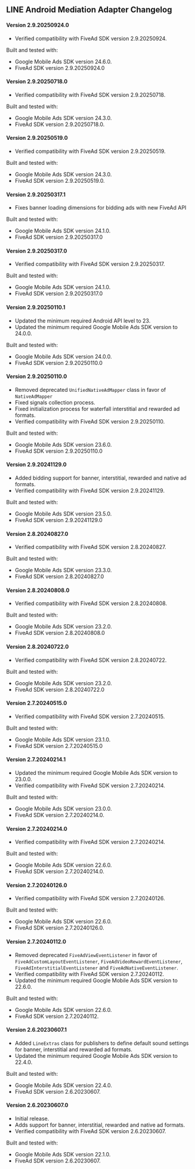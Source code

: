 ## LINE Android Mediation Adapter Changelog

#### Version 2.9.20250924.0
- Verified compatibility with FiveAd SDK version 2.9.20250924.

Built and tested with:
- Google Mobile Ads SDK version 24.6.0.
- FiveAd SDK version 2.9.20250924.0

#### Version 2.9.20250718.0
- Verified compatibility with FiveAd SDK version 2.9.20250718.

Built and tested with:
- Google Mobile Ads SDK version 24.3.0.
- FiveAd SDK version 2.9.20250718.0.

#### Version 2.9.20250519.0
- Verified compatibility with FiveAd SDK version 2.9.20250519.

Built and tested with:
- Google Mobile Ads SDK version 24.3.0.
- FiveAd SDK version 2.9.20250519.0.

#### Version 2.9.20250317.1
- Fixes banner loading dimensions for bidding ads with new FiveAd API

Built and tested with:
- Google Mobile Ads SDK version 24.1.0.
- FiveAd SDK version 2.9.20250317.0

#### Version 2.9.20250317.0
- Verified compatibility with FiveAd SDK version 2.9.20250317.

Built and tested with:
- Google Mobile Ads SDK version 24.1.0.
- FiveAd SDK version 2.9.20250317.0

#### Version 2.9.20250110.1
- Updated the minimum required Android API level to 23.
- Updated the minimum required Google Mobile Ads SDK version to 24.0.0.

Built and tested with:
- Google Mobile Ads SDK version 24.0.0.
- FiveAd SDK version 2.9.20250110.0

#### Version 2.9.20250110.0
- Removed deprecated `UnifiedNativeAdMapper` class in favor of `NativeAdMapper`
- Fixed signals collection process.
- Fixed initialization process for waterfall interstitial and rewarded ad formats.
- Verified compatibility with FiveAd SDK version 2.9.20250110.

Built and tested with:
- Google Mobile Ads SDK version 23.6.0.
- FiveAd SDK version 2.9.20250110.0

#### Version 2.9.20241129.0
- Added bidding support for banner, interstitial, rewarded and native ad formats.
- Verified compatibility with FiveAd SDK version 2.9.20241129.

Built and tested with:
- Google Mobile Ads SDK version 23.5.0.
- FiveAd SDK version 2.9.20241129.0

#### Version 2.8.20240827.0
- Verified compatibility with FiveAd SDK version 2.8.20240827.

Built and tested with:
- Google Mobile Ads SDK version 23.3.0.
- FiveAd SDK version 2.8.20240827.0

#### Version 2.8.20240808.0
- Verified compatibility with FiveAd SDK version 2.8.20240808.

Built and tested with:
- Google Mobile Ads SDK version 23.2.0.
- FiveAd SDK version 2.8.20240808.0

#### Version 2.8.20240722.0
- Verified compatibility with FiveAd SDK version 2.8.20240722.

Built and tested with:
- Google Mobile Ads SDK version 23.2.0.
- FiveAd SDK version 2.8.20240722.0

#### Version 2.7.20240515.0
- Verified compatibility with FiveAd SDK version 2.7.20240515.

Built and tested with:
- Google Mobile Ads SDK version 23.1.0.
- FiveAd SDK version 2.7.20240515.0

#### Version 2.7.20240214.1
- Updated the minimum required Google Mobile Ads SDK version to 23.0.0.
- Verified compatibility with FiveAd SDK version 2.7.20240214.

Built and tested with:
- Google Mobile Ads SDK version 23.0.0.
- FiveAd SDK version 2.7.20240214.0.

#### Version 2.7.20240214.0
- Verified compatibility with FiveAd SDK version 2.7.20240214.

Built and tested with:
- Google Mobile Ads SDK version 22.6.0.
- FiveAd SDK version 2.7.20240214.0.

#### Version 2.7.20240126.0
- Verified compatibility with FiveAd SDK version 2.7.20240126.

Built and tested with:
- Google Mobile Ads SDK version 22.6.0.
- FiveAd SDK version 2.7.20240126.0.

#### Version 2.7.20240112.0
- Removed deprecated `FiveAdViewEventListener` in favor of
`FiveAdCustomLayoutEventListener`, `FiveAdVideoRewardEventListener`,
`FiveAdInterstitialEventListener` and `FiveAdNativeEventListener`.
- Verified compatibility with FiveAd SDK version 2.7.20240112.
- Updated the minimum required Google Mobile Ads SDK version to 22.6.0.

Built and tested with:
- Google Mobile Ads SDK version 22.6.0.
- FiveAd SDK version 2.7.20240112.

#### Version 2.6.20230607.1
- Added `LineExtras` class for publishers to define default sound settings for
banner, interstitial and rewarded ad formats.
- Updated the minimum required Google Mobile Ads SDK version to 22.4.0.

Built and tested with:
- Google Mobile Ads SDK version 22.4.0.
- FiveAd SDK version 2.6.20230607.

#### Version 2.6.20230607.0
- Initial release.
- Adds support for banner, interstitial, rewarded and native ad formats.
- Verified compatibility with FiveAd SDK version 2.6.20230607.

Built and tested with:
- Google Mobile Ads SDK version 22.1.0.
- FiveAd SDK version 2.6.20230607.